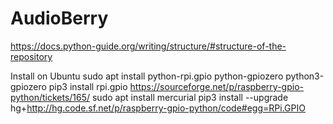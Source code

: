 # AudioBerry
https://docs.python-guide.org/writing/structure/#structure-of-the-repository



Install on Ubuntu
sudo apt install python-rpi.gpio python-gpiozero python3-gpiozero
pip3 install rpi.gpio
https://sourceforge.net/p/raspberry-gpio-python/tickets/165/
sudo apt install mercurial
pip3 install --upgrade hg+http://hg.code.sf.net/p/raspberry-gpio-python/code#egg=RPi.GPIO